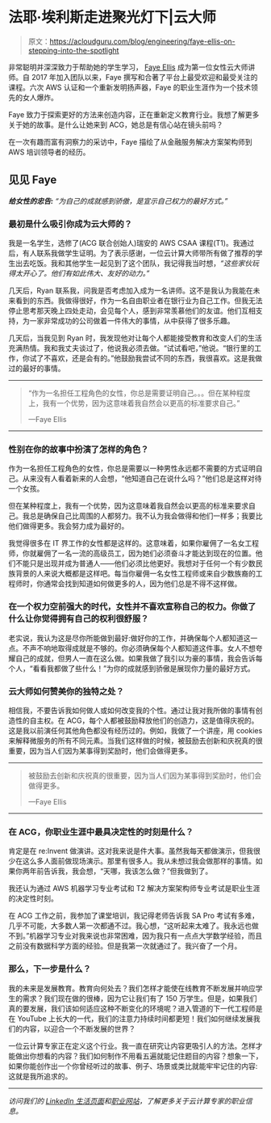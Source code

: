 # 法耶·埃利斯走进聚光灯下|云大师

> 原文：<https://acloudguru.com/blog/engineering/faye-ellis-on-stepping-into-the-spotlight>

非常聪明并深深致力于帮助她的学生学习， [Faye Ellis](https://www.linkedin.com/in/fayeellis) 成为第一位女性云大师讲师。自 2017 年加入团队以来，Faye 撰写和合著了平台上最受欢迎和最受关注的课程。六次 AWS 认证和一个重新发明扬声器，Faye 的职业生涯作为一个技术领先的女人爆炸。

Faye 致力于探索更好的方法来创造内容，正在重新定义教育行业。我想了解更多关于她的故事。是什么让她来到 ACG，她总是有信心站在镜头前吗？

在一次有趣而富有洞察力的采访中，Faye 描绘了从金融服务解决方案架构师到 AWS 培训领导者的经历。

## 见见 Faye

***给女性的忠告:*** *“为自己的成就感到骄傲，是宣示自己权力的最好方式。”*

### 最初是什么吸引你成为云大师的？

我是一名学生，选修了(ACG 联合创始人)瑞安的 AWS CSAA 课程(T1)。我通过后，有人联系我做学生证明。为了表示感谢，一位云计算大师带所有做了推荐的学生出去吃饭。我和其他学生一起见到了这个团队，我记得我当时想，*“这些家伙玩得太开心了。他们有如此伟大、友好的动力。”*

几天后，Ryan 联系我，问我是否考虑加入成为一名讲师。这不是我认为我能在未来看到的东西。我做得很好，作为一名自由职业者在银行业为自己工作。但我无法停止思考那天晚上四处走动，会见每个人，感到非常羡慕他们的友谊。他们互相支持，为一家非常成功的公司做着一件伟大的事情，从中获得了很多乐趣。

几天后，当我见到 Ryan 时，我发现他对让每个人都能接受教育和改变人们的生活充满热情。我和我丈夫谈过了，他说我必须去做。“试试看吧，”他说。“银行里的工作，你试了不喜欢，还是会有的。”他鼓励我尝试不同的东西，我很喜欢。这是我做过的最好的事情。

* * *

> “作为一名担任工程角色的女性，你总是需要证明自己。。。但在某种程度上，我有一个优势，因为这意味着我自然会以更高的标准要求自己。”
> 
> —Faye Ellis

* * *

### 性别在你的故事中扮演了怎样的角色？

作为一名担任工程角色的女性，你总是需要以一种男性永远都不需要的方式证明自己。从来没有人看着新来的人会想，“他知道自己在说什么吗？”他们总是这样对待一个女孩。

但在某种程度上，我有一个优势，因为这意味着我自然会以更高的标准来要求自己。我总是确保自己比周围的人都努力。我不认为我会做得和他们一样多；我要比他们做得更多。我会努力成为最好的。

我觉得很多在 IT 界工作的女性都是这样的。这意味着，如果你雇佣了一名女工程师，你就雇佣了一名一流的高级员工，因为她们必须奋斗才能达到现在的位置。他们不能只是出现并成为普通人——他们必须比他更好。我想对于任何一个有少数民族背景的人来说大概都是这样吧。每当你雇佣一名女性工程师或来自少数族裔的工程师时，你通常会找到知道如何做更多的人，因为他们总是不得不这样做。

### 在一个权力空前强大的时代，女性并不喜欢宣称自己的权力。你做了什么让你觉得拥有自己的权利很舒服？

老实说，我认为这是尽你所能做到最好:做好你的工作，并确保每个人都知道这一点。不声不响地取得成就是不够的。你必须确保每个人都知道这件事。女人不想夸耀自己的成就，但男人一直在这么做。如果我做了我引以为豪的事情，我会告诉每个人，“看看我都做了些什么！”为你的成就感到骄傲是展现你力量的最好方式。

### 云大师如何赞美你的独特之处？

相信我，不要告诉我如何做人或如何改变我的个性。通过让我对我所做的事情有创造性的自主权。在 ACG，每个人都被鼓励释放他们的创造力，这是值得庆祝的。这是我以前演任何其他角色都没有经历过的。例如，我做了一个讲座，用 cookies 来解释微服务的所有不同元素。当我们这样做的时候，被鼓励去创新和庆祝真的很重要，因为当人们因为某事得到奖励时，他们会做得更多。

* * *

> 被鼓励去创新和庆祝真的很重要，因为当人们因为某事得到奖励时，他们会做得更多。
> 
> —Faye Ellis

* * *

### 在 ACG，你职业生涯中最具决定性的时刻是什么？

肯定是在 re:Invent 做演讲。这对我来说是件大事。虽然我每天都做演示，但我很少在这么多人面前做现场演示。那里有很多人。我从未想过我会做那样的事情。如果你两年前告诉我，我会想，“天哪，我该怎么做？”但我做到了。

我还认为通过 AWS 机器学习专业考试和 T2 解决方案架构师专业考试是职业生涯的决定性时刻。

在 ACG 工作之前，我参加了课堂培训，我记得老师告诉我 SA Pro 考试有多难，几乎不可能，大多数人第一次都通不过。我心想，“这听起来太难了。我永远也做不到。”机器学习专业对我来说也非常困难，因为我只有一点点大学数学经验，而且之前没有数据科学方面的经验。但是我第一次就通过了。我兴奋了一个月。

### 那么，下一步是什么？

我的未来是发展教育。教育向何处去？我们怎样才能使在线教育不断发展并响应学生的需求？我们现在做的很棒，因为它让我们有了 150 万学生。但是，如果我们真的要发展，我们该如何适应这种不断变化的环境呢？进入管道的下一代工程师是在 YouTube 上长大的一代，我们的注意力持续时间都更短！我们如何继续发展我们的内容，以迎合一个不断发展的世界？

一位云计算专家正在定义这个行业。我一直在研究让内容更吸引人的方法。怎样才能做出你想看的内容？我们如何制作不用看五遍就能记住题目的内容？想象一下，如果你能创作出一个你曾经听过的故事、例子、场景或类比就能牢牢记住的内容:这就是我所追求的。

* * *

*访问我们的 [LinkedIn 生活页面](https://www.linkedin.com/company/a-cloud-guru/life)和[职业网站](https://acloud.guru/careers)，了解更多关于云计算专家的职业信息。*
